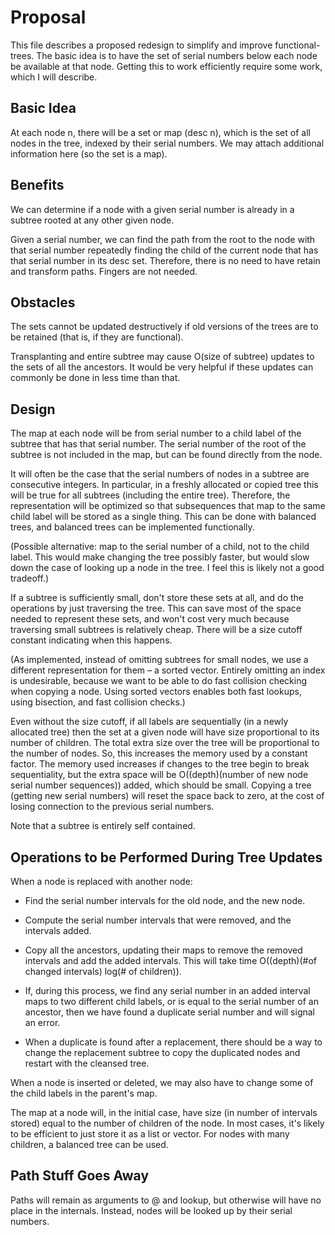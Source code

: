 # Proposal

This file describes a proposed redesign to simplify and improve
functional-trees.  The basic idea is to have the set of serial
numbers below each node be available at that node.  Getting this
to work efficiently require some work, which I will describe.

## Basic Idea

At each node n, there will be a set or map (desc n), which is the set
of all nodes in the tree, indexed by their serial numbers.  We may
attach additional information here (so the set is a map).

## Benefits

We can determine if a node with a given serial number is already
in a subtree rooted at any other given node.

Given a serial number, we can find the path from the root to
the node with that serial number repeatedly finding the child
of the current node that has that serial number in its desc set.
Therefore, there is no need to have retain and transform paths.
Fingers are not needed.

## Obstacles

The sets cannot be updated destructively if old versions of the trees
are to be retained (that is, if they are functional).

Transplanting and entire subtree may cause O(size of subtree) updates
to the sets of all the ancestors.  It would be very helpful if these
updates can commonly be done in less time than that.

## Design

The map at each node will be from serial number to a child label of
the subtree that has that serial number.  The serial number of the
root of the subtree is not included in the map, but can be found
directly from the node.

It will often be the case that the serial numbers of nodes in a
subtree are consecutive integers.  In particular, in a freshly
allocated or copied tree this will be true for all subtrees (including
the entire tree).  Therefore, the representation will be optimized so
that subsequences that map to the same child label will be stored as a
single thing.  This can be done with balanced trees, and balanced
trees can be implemented functionally.

(Possible alternative: map to the serial number of a child, not to the
child label.  This would make changing the tree possibly faster, but
would slow down the case of looking up a node in the tree.  I feel
this is likely not a good tradeoff.)

If a subtree is sufficiently small, don't store these sets at all, and
do the operations by just traversing the tree.  This can save most of
the space needed to represent these sets, and won't cost very much
because traversing small subtrees is relatively cheap.  There will be
a size cutoff constant indicating when this happens.

(As implemented, instead of omitting subtrees for small nodes, we use
a different representation for them – a sorted vector. Entirely
omitting an index is undesirable, because we want to be able to do
fast collision checking when copying a node. Using sorted vectors
enables both fast lookups, using bisection, and fast collision
checks.)

Even without the size cutoff, if all labels are sequentially (in a
newly allocated tree) then the set at a given node will have size
proportional to its number of children.  The total extra size over the
tree will be proportional to the number of nodes.  So, this increases
the memory used by a constant factor.  The memory used increases if
changes to the tree begin to break sequentiality, but the extra space
will be O((depth)(number of new node serial number sequences)) added,
which should be small.  Copying a tree (getting new serial numbers)
will reset the space back to zero, at the cost of losing connection to
the previous serial numbers.

Note that a subtree is entirely self contained.

## Operations to be Performed During Tree Updates

When a node is replaced with another node:

- Find the serial number intervals for the old node, and the new node.

- Compute the serial number intervals that were removed, and the
  intervals added.

- Copy all the ancestors, updating their maps to remove the removed
  intervals and add the added intervals.  This will take time
  O((depth)(#of changed intervals) log(# of children)).

- If, during this process, we find any serial number in an added
  interval maps to two different child labels, or is equal to the
  serial number of an ancestor, then we have found a duplicate serial
  number and will signal an error.

- When a duplicate is found after a replacement, there should be a
  way to change the replacement subtree to copy the duplicated nodes
  and restart with the cleansed tree.

When a node is inserted or deleted, we may also have to change some of
the child labels in the parent's map.

The map at a node will, in the initial case, have size (in number of
intervals stored) equal to the number of children of the node.  In
most cases, it's likely to be efficient to just store it as a list or
vector.  For nodes with many children, a balanced tree can be used.

## Path Stuff Goes Away

Paths will remain as arguments to @ and lookup, but otherwise will
have no place in the internals.  Instead, nodes will be looked up
by their serial numbers.







